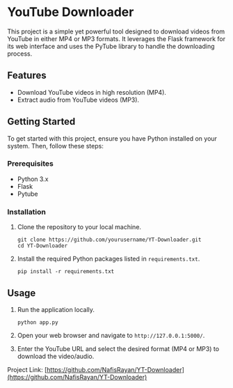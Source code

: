 # YouTube Downloader

This project is a simple yet powerful tool designed to download videos from YouTube in either MP4 or MP3 formats. It leverages the Flask framework for its web interface and uses the PyTube library to handle the downloading process.

## Features

- Download YouTube videos in high resolution (MP4).
- Extract audio from YouTube videos (MP3).

## Getting Started

To get started with this project, ensure you have Python installed on your system. Then, follow these steps:

### Prerequisites

- Python 3.x
- Flask
- Pytube

### Installation

1. Clone the repository to your local machine.
   ```
   git clone https://github.com/yourusername/YT-Downloader.git
   cd YT-Downloader
   ```

2. Install the required Python packages listed in `requirements.txt`.
   ```
   pip install -r requirements.txt
   ```

## Usage

1. Run the application locally.
   ```
   python app.py
   ```

2. Open your web browser and navigate to `http://127.0.0.1:5000/`.

3. Enter the YouTube URL and select the desired format (MP4 or MP3) to download the video/audio.

Project Link: [https://github.com/NafisRayan/YT-Downloader](https://github.com/NafisRayan/YT-Downloader)
